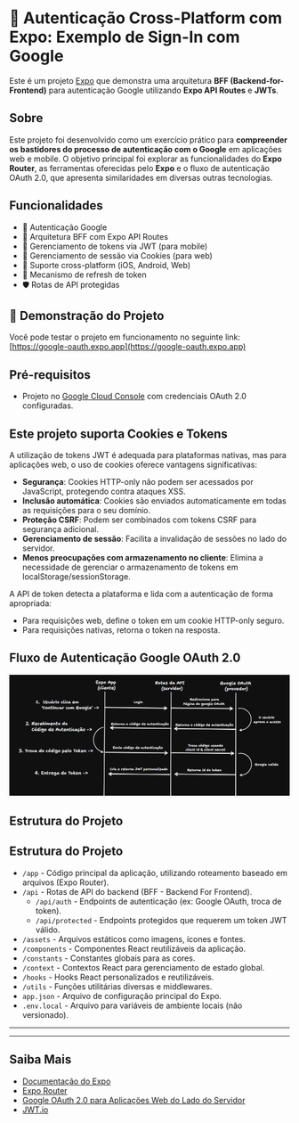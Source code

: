 # 🔐 Autenticação Cross-Platform com Expo: Exemplo de Sign-In com Google

Este é um projeto [Expo](https://expo.dev) que demonstra uma arquitetura **BFF (Backend-for-Frontend)** para autenticação Google utilizando **Expo API Routes** e **JWTs**.

## Sobre

Este projeto foi desenvolvido como um exercício prático para **compreender os bastidores do processo de autenticação com o Google** em aplicações web e mobile. O objetivo principal foi explorar as funcionalidades do **Expo Router**, as ferramentas oferecidas pelo **Expo** e o fluxo de autenticação OAuth 2.0, que apresenta similaridades em diversas outras tecnologias.

## Funcionalidades

- 🔐 Autenticação Google
- 🎯 Arquitetura BFF com Expo API Routes
- 🎫 Gerenciamento de tokens via JWT (para mobile)
- 🎫 Gerenciamento de sessão via Cookies (para web)
- 📱 Suporte cross-platform (iOS, Android, Web)
- 🔄 Mecanismo de refresh de token
- 🛡️ Rotas de API protegidas

## 🚀 Demonstração do Projeto

Você pode testar o projeto em funcionamento no seguinte link:
[https://google-oauth.expo.app](https://google-oauth.expo.app)


## Pré-requisitos

- Projeto no [Google Cloud Console](https://console.cloud.google.com) com credenciais OAuth 2.0 configuradas.

## Este projeto suporta Cookies e Tokens

A utilização de tokens JWT é adequada para plataformas nativas, mas para aplicações web, o uso de cookies oferece vantagens significativas:

- **Segurança**: Cookies HTTP-only não podem ser acessados por JavaScript, protegendo contra ataques XSS.
- **Inclusão automática**: Cookies são enviados automaticamente em todas as requisições para o seu domínio.
- **Proteção CSRF**: Podem ser combinados com tokens CSRF para segurança adicional.
- **Gerenciamento de sessão**: Facilita a invalidação de sessões no lado do servidor.
- **Menos preocupações com armazenamento no cliente**: Elimina a necessidade de gerenciar o armazenamento de tokens em localStorage/sessionStorage.

A API de token detecta a plataforma e lida com a autenticação de forma apropriada:

- Para requisições web, define o token em um cookie HTTP-only seguro.
- Para requisições nativas, retorna o token na resposta.

## Fluxo de Autenticação Google OAuth 2.0

![Fluxograma de Autenticação Google OAuth 2.0](assets/images/Fluxograma_Google_OAuth.png)


## Estrutura do Projeto

## Estrutura do Projeto

- `/app` - Código principal da aplicação, utilizando roteamento baseado em arquivos (Expo Router).
- `/api` - Rotas de API do backend (BFF - Backend For Frontend).
  - `/api/auth` - Endpoints de autenticação (ex: Google OAuth, troca de token).
  - `/api/protected` - Endpoints protegidos que requerem um token JWT válido.
- `/assets` - Arquivos estáticos como imagens, ícones e fontes.
- `/components` - Componentes React reutilizáveis da aplicação.
- `/constants` - Constantes globais para as cores.
- `/context` - Contextos React para gerenciamento de estado global.
- `/hooks` - Hooks React personalizados e reutilizáveis.
- `/utils` - Funções utilitárias diversas e middlewares.
- `app.json` - Arquivo de configuração principal do Expo.
- `.env.local` - Arquivo para variáveis de ambiente locais (não versionado).

---

---

## Saiba Mais

-   [Documentação do Expo](https://docs.expo.dev/)
-   [Expo Router](https://docs.expo.dev/router/introduction/)
-   [Google OAuth 2.0 para Aplicações Web do Lado do Servidor](https://developers.google.com/identity/protocols/oauth2/web-server)
-   [JWT.io](https://jwt.io/)
